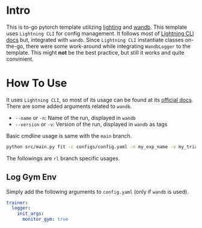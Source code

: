 # Intro
This is to-go pytorch template utilizing [lighting](https://github.com/Lightning-AI/lightning) and [wandb](https://github.com/wandb/wandb). 
This template uses `Lightning CLI` for config management. 
It follows most of [Lightning CLI docs](https://lightning.ai/docs/pytorch/latest/api_references.html#cli) but, integrated with `wandb`.
Since `Lightning CLI` instantiate classes on-the-go, there were some work-around while integrating `WandbLogger` to the template.
This might **not** be the best practice, but still it works and quite convinient.

# How To Use
It uses `Lightning CLI`, so most of its usage can be found at its [official docs](https://lightning.ai/docs/pytorch/latest/api_references.html#cli).  
There are some added arguments related to `wandb`.

* `--name` or `-n`: Name of the run, displayed in `wandb`
* `--version` or `-v`: Version of the run, displayed in `wandb` as tags

Basic cmdline usage is same with the `main` branch.  
```bash
python src/main.py fit -c configs/config.yaml -n my_exp_name -v my_trial_version
```
The followings are `rl` branch specific usages.  

## Log Gym Env
Simply add the following arguments to `config.yaml` (only if `wandb` is used).  
```yaml
trainer:
  logger:
    init_args:
      monitor_gym: true
```
